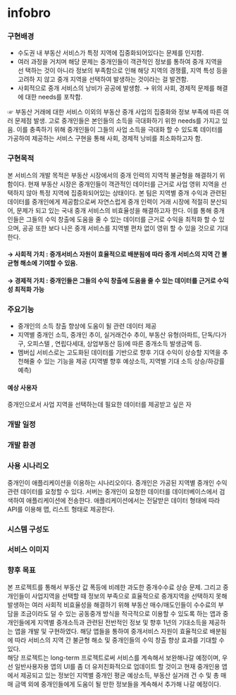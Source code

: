 # infobro


### 구현배경  
- 수도권 내 부동산 서비스가 특정 지역에 집중화되어있다는 문제를 인지함.
- 여러 과정을 거치며 해당 문제는 중개인들이 객관적인 정보를 통하여 중개 지역을 선
택하는 것이 아니라 정보의 부족함으로 인해 해당 지역의 경쟁률, 지역 특성 등을 고려하
지 않고 중개 지역을 선택하여 발생하는 것이라는 걸 발견함.
- 사회적으로 중개 서비스의 낭비가 공공에 발생함.
	→ 위의 사회, 경제적 문제를 해결에 대한 needs를 포착함.
 
☞ 부동산 거래에 대한 서비스 이외의 부동산 중개 사업의 집중화와 정보 부족에 따른 여러 문제점 발생. 고로 중개인들은 본인들의 소득을 극대화하기 위한 needs를 가지고 있음. 이를 충족하기 위해 중개인들이 그들의 사업 소득을 극대화 할 수 있도록 데이터를 가공하여 제공하는 서비스 구현을 통해 사회, 경제적 낭비를 최소화하고자 함.

### 구현목적  
본 서비스의 개발 목적은 부동산 시장에서의 중개 인력의 지역적 불균형을 해결하기 
위함이다. 현재 부동산 시장은 중개인들이 객관적인 데이터를 근거로 사업 영위 지역을 
선택하지 않아 특정 지역에 집중화되어있는 상태이다. 
본 팀은 지역별 중개 수익과 관련된 데이터를 중개인에게 제공함으로써 자연스럽게 중개 
인력이 거래 시장에 적절히 분산되어, 문제가 되고 있는 국내 중개 서비스의 비효율성을 
해결하고자 한다. 이를 통해 중개인들은 그들의 수익 창출에 도움을 줄 수 있는 데이터를 
근거로 수익을 최적화 할 수 있으며, 공공 또한 보다 나은 중개 서비스를 지역별 편차 
없이 영위 할 수 있을 것으로 기대한다.  


#### → 사회적 가치 : 중개서비스 자원이 효율적으로 배분됨에 따라 중개 서비스의 지역 간 불균형 해소에 기여할 수 있음.
#### → 경제적 가치 : 중개인들은 그들의 수익 창출에 도움을 줄 수 있는 데이터를 근거로 수익성 최적화 가능



### 주요기능 
* 중개인의 소득 창출 향상에 도움이 될 관련 데이터 제공
* 지역별 중개인 소득, 중개인 추이, 실거래건수 추이, 부동산 유형(아파트, 단독/다가구, 오피스텔 , 연립다세대, 상업부동산 등)에 따른 중개소득 발생금액 등.
* 멤버십 서비스로는 고도화된 데이터를 기반으로 향후 기대 수익이 상승할 지역을 추천해줄 수 있는 기능을 제공
(지역별 향후 예상소득, 지역별 기대 소득 상승/하강률 예측)


#### 예상 사용자   
중개인으로서 사업 지역을 선택하는데 필요한 데이터를 제공받고 싶은 자


### 개발 일정  


### 개발 환경  


### 사용 시나리오  
중개인이 애플리케이션을 이용하는 시나리오이다. 중개인은 가공된 지역별 중개인 수익 관련 데이터를 요청할 수 있다. 서버는 중개인이 요청한 데이터를 데이터베이스에서 검색하여 애플리케이션에 전송한다. 애플리케이션에서는 전달받은 데이터 형태에 따라 API를 이용해 맵, 리스트 형태로 제공한다.


### 시스템 구성도  


### 서비스 이미지  



### 향후 목표  
   본 프로젝트를 통해서 부동산 값 폭등에 비례한 과도한 중개수수료 상승 문제. 그리고 중개인들이 사업지역을 선택할 때 정보의 부족으로 효율적으로 중개지역을 선택하지 못해 발생하는 여러 사회적 비효율성을 해결하기 위해 부동산 매수/매도인들이 수수료의 부담을 조금이라도 덜 수 있는 공동중개 방식을 적극적으로 이용할 수 있도록 하는 앱과 중개인들에게 지역별 중개소득과 관련된 전반적인 정보 및 향후 1년의 기대소득을 제공하는 앱을 개발 및 구현하였다. 해당 앱들을 통하여 중개서비스 자원이 효율적으로 배분됨에 따라 서비스의 지역 간 불균형 해소 및 중개인들의 수익 창출 향상 효과를 기대할 수 있다.  
해당 프로젝트는 long-term 프로젝트로써 서비스를 계속해서 보완해나갈 예정이며, 우선 일반사용자용 앱의 UI를 좀 더 유저친화적으로 업데이트 할 것이고 현재 중개인용 앱에서 제공되고 있는 정보인 지역별 중개인 평균 예상소득, 부동산 실거래 건 수 및 총 매매 금액 외에 중개인들에게 도움이 될 만한 정보들을 계속해서 추가해 나갈 예정이다.
